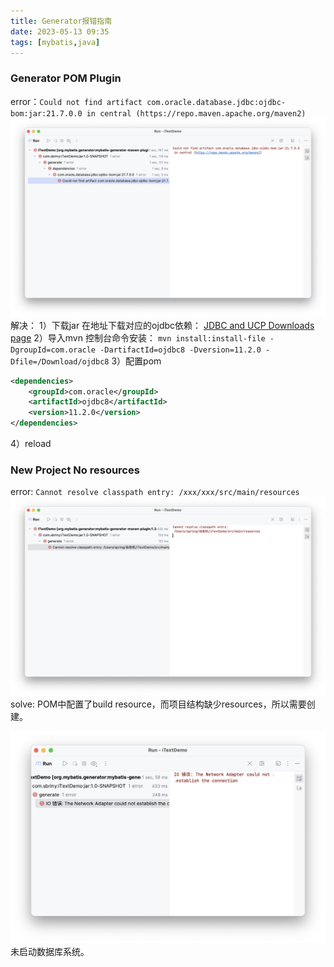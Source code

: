 ```yaml
---
title: Generator报错指南
date: 2023-05-13 09:35
tags: [mybatis,java]
---
```


### Generator POM Plugin
error：`Could not find artifact com.oracle.database.jdbc:ojdbc-bom:jar:21.7.0.0 in central (https://repo.maven.apache.org/maven2)`
![](../images/2023-06-13-09-38-37.png)
解决：
1）下载jar
在地址下载对应的ojdbc依赖：
[JDBC and UCP Downloads page](https://www.oracle.com/database/technologies/appdev/jdbc-downloads.html)
2）导入mvn
控制台命令安装：
`mvn install:install-file -DgroupId=com.oracle -DartifactId=ojdbc8 -Dversion=11.2.0 -Dfile=/Download/ojdbc8`
3）配置pom
```XML
<dependencies>
    <groupId>com.oracle</groupId>
    <artifactId>ojdbc8</artifactId>
    <version>11.2.0</version>
</dependencies>
```
4）reload

### New Project No resources
error:
`Cannot resolve classpath entry: /xxx/xxx/src/main/resources`
![](../images/2023-06-13-09-48-29.png)
solve:
POM中配置了build resource，而项目结构缺少resources，所以需要创建。

![](../images/2023-06-14-17-02-16.png)
未启动数据库系统。
